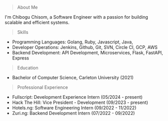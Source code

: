> About Me

I'm Chibogu Chisom, a Software Engineer with a passion for building scalable and efficient systems.

> Skills

- Programming Languages: Golang, Ruby, Javascript, Java,
- Developer Operations: Jenkins, Github, Git, SVN, Circle CI, GCP, AWS
- Backend Development: API Development, Microservices, Flask, FastAPI, Express

> Education

- Bachelor of Computer Science, Carleton University (2021)

> Professional Experience

- Fullscript: Development Experience Intern (05/2024 - present)
- Hack The Hill: Vice President - Development (09/2023 - present)
- Hotels.ng: Software Engineering Intern (09/2022 - 11/2022)
- Zuri.ng: Backend Development Intern (07/2022 - 09/2022)
